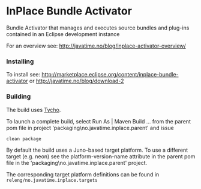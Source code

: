 # InPlace Bundle Activator
Bundle Activator that manages and executes source bundles and plug-ins contained in an Eclipse development instance

For an overview see: http://javatime.no/blog/inplace-activator-overview/

### Installing

To install see: http://marketplace.eclipse.org/content/inplace-bundle-activator 
or http://javatime.no/blog/download-2

### Building

The build uses [Tycho](http://www.eclipse.org/tycho/).
 
To launch a complete build, select Run As | Maven Build ... from the parent pom file in project 'packaging\no.javatime.inplace.parent' and issue

```
clean package
```
By default the build uses a Juno-based target platform. To use a different target (e.g. neon) see the
platform-version-name attribute in the parent pom file in the 'packaging\no.javatime.inplace.parent' project.

The corresponding target platform definitions can be found in `releng/no.javatime.inplace.targets`
